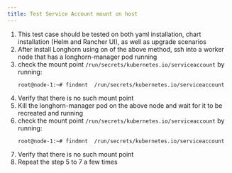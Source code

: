 ```yaml
---
title: Test Service Account mount on host
---
```


1. This test case should be tested on both yaml installation, chart installation (Helm and Rancher UI), as well as upgrade scenarios
1. After install Longhorn using on of the above method, ssh into a worker node that has a longhorn-manager pod running
1. check the mount point `/run/secrets/kubernetes.io/serviceaccount` by running:
   ```
   root@node-1:~# findmnt  /run/secrets/kubernetes.io/serviceaccount
   ```
1. Verify that there is no such mount point
1. Kill the longhorn-manager pod on the above node and wait for it to be recreated and running
1. check the mount point `/run/secrets/kubernetes.io/serviceaccount` by running:
   ```
   root@node-1:~# findmnt  /run/secrets/kubernetes.io/serviceaccount
   ```
1. Verify that there is no such mount point
1. Repeat the step 5 to 7 a few times